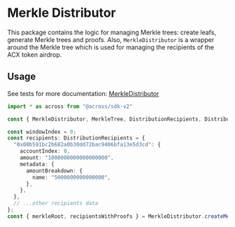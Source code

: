 # Merkle Distributor 

This package contains the logic for managing Merkle trees: create leafs, generate Merkle trees and proofs.
Also, `MerkleDistributor` is a wrapper around the Merkle tree which is used for managing the recipients of the ACX token airdrop.

## Usage

See tests for more documentation: [MerkleDistributor]("./test/MerkleDistributor.test.ts")

```ts
import * as across from "@across/sdk-v2"

const { MerkleDistributor, MerkleTree, DistributionRecipients, DistributionRecipient } = across.merkleDistributor;

const windowIndex = 0;
const recipients: DistributionRecipients = {
  "0x00b591bc2b682a0b30dd72bac9406bfa13e5d3cd": {
    accountIndex: 0,
    amount: "1000000000000000000",
    metadata: {
      amountBreakdown: {
        name: "5000000000000000",
      },
    },
  },
  // ...other recipients data
};
const { merkleRoot, recipientsWithProofs } = MerkleDistributor.createMerkleDistributionProofs(recipients, windowIndex);
```
